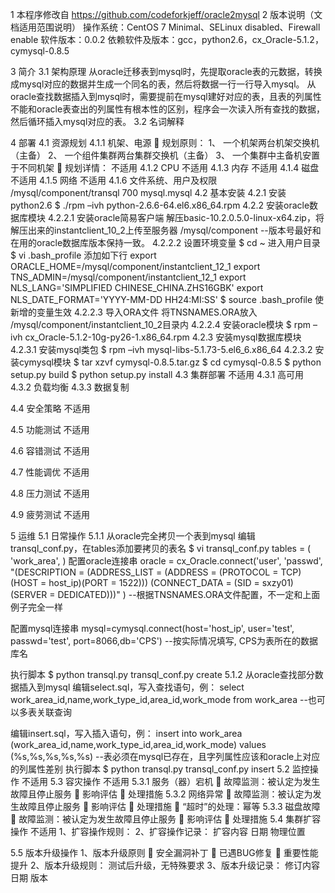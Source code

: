 1   本程序修改自 https://github.com/codeforkjeff/oracle2mysql
2	版本说明（文档适用范围说明）
操作系统：CentOS 7 Minimal、SELinux disabled、Firewall enable
软件版本：0.0.2
依赖软件及版本：gcc，python2.6，cx_Oracle-5.1.2，cymysql-0.8.5

3	简介
3.1	架构原理
从oracle迁移表到mysql时，先提取oracle表的元数据，转换成mysql对应的数据并生成一个同名的表，然后将数据一行一行导入mysql。
从oracle查找数据插入到mysql时，需要提前在mysql建好对应的表，且表的列属性不能和oracle表查出的列属性有根本性的区别，程序会一次读入所有查找的数据，然后循环插入mysql对应的表。
3.2	名词解释

4	部署
4.1	资源规划
4.1.1	机架、电源
	规划原则：
1、	一个机架两台机架交换机（主备）
2、	一个组件集群两台集群交换机（主备）
3、	一个集群中主备机安置于不同机架
	规划详情：
不适用
4.1.2	CPU
不适用
4.1.3	内存
不适用
4.1.4	磁盘
不适用
4.1.5	网络
不适用
4.1.6	文件系统、用户及权限
/mysql/component/transql 700 mysql.mysql
4.2	基本安装
4.2.1	安装python2.6
$ ./rpm –ivh python-2.6.6-64.el6.x86_64.rpm
4.2.2	安装oracle数据库模块
4.2.2.1	安装oracle简易客户端
解压basic-10.2.0.5.0-linux-x64.zip，将解压出来的instantclient_10_2上传至服务器 /mysql/component
--版本号最好和在用的oracle数据库版本保持一致。
4.2.2.2	设置环境变量
$ cd ~  进入用户目录
$ vi .bash_profile  添加如下行
export ORACLE_HOME=/mysql/component/instantclient_12_1
export TNS_ADMIN=/mysql/component/instantclient_12_1
export NLS_LANG='SIMPLIFIED CHINESE_CHINA.ZHS16GBK'
export NLS_DATE_FORMAT='YYYY-MM-DD HH24:MI:SS'
$ source .bash_profile 使新增的变量生效
4.2.2.3	导入ORA文件
将TNSNAMES.ORA放入 /mysql/component/instantclient_10_2目录内
4.2.2.4	安装oracle模块
$ rpm –ivh cx_Oracle-5.1.2-10g-py26-1.x86_64.rpm
4.2.3	安装mysql数据库模块
4.2.3.1	安装mysql类包
$ rpm –ivh mysql-libs-5.1.73-5.el6_6.x86_64
4.2.3.2	安装cymysql模块
$ tar xzvf cymysql-0.8.5.tar.gz
$ cd cymysql-0.8.5
$ python setup.py build
$ python setup.py install
4.3	集群部署
不适用
4.3.1	高可用
4.3.2	负载均衡
4.3.3	数据复制

4.4	安全策略
不适用

4.5	功能测试
不适用

4.6	容错测试
不适用

4.7	性能调优
不适用

4.8	压力测试
不适用

4.9	疲劳测试
不适用

5	运维
5.1	日常操作
5.1.1	从oracle完全拷贝一个表到mysql
编辑transql_conf.py，在tables添加要拷贝的表名
$ vi transql_conf.py 
tables = (
    'work_area',
)
配置oracle连接串
oracle = cx_Oracle.connect('user', 'passwd', "(DESCRIPTION = (ADDRESS_LIST = (ADDRESS = (PROTOCOL = TCP)(HOST = host_ip)(PORT = 1522))) (CONNECT_DATA = (SID = sxzy01)(SERVER = DEDICATED)))" )
--根据TNSNAMES.ORA文件配置，不一定和上面例子完全一样

配置mysql连接串
mysql=cymysql.connect(host='host_ip', user='test', passwd='test', port=8066,db='CPS')
--按实际情况填写, CPS为表所在的数据库名

执行脚本
$ python transql.py transql_conf.py create 
5.1.2	从oracle查找部分数据插入到mysql
编辑select.sql，写入查找语句，例：
select work_area_id,name,work_type_id,area_id,work_mode from work_area 
--也可以多表关联查询

编辑insert.sql，写入插入语句，例：
insert into work_area (work_area_id,name,work_type_id,area_id,work_mode) values (%s,%s,%s,%s,%s)
--表必须在mysql已存在，且字列属性应该和oracle上对应的列属性差别
执行脚本
$ python transql.py transql_conf.py insert
5.2	监控操作
不适用
5.3	容灾操作
不适用
5.3.1	服务（器）宕机
	故障监测：被认定为发生故障且停止服务
	影响评估
	处理措施
5.3.2	网络异常
	故障监测：被认定为发生故障且停止服务
	影响评估
	处理措施
	“超时”的处理：幂等
5.3.3	磁盘故障
	故障监测：被认定为发生故障且停止服务
	影响评估
	处理措施
5.4	集群扩容操作
不适用
1、扩容操作规则： 
2、扩容操作记录：
扩容内容	日期	物理位置
		
		

5.5	版本升级操作
1、版本升级原则
	安全漏洞补丁
	已遇BUG修复
	重要性能提升
2、版本升级规则：
测试后升级，无特殊要求
3、版本升级记录：
修订内容	日期	版本
		
		

